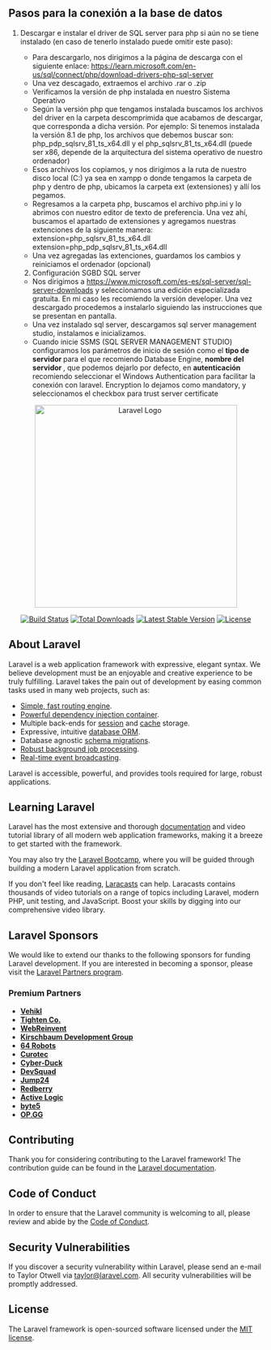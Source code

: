 ## Pasos para la conexión a la base de datos
1. Descargar e instalar el driver de SQL server para php si aún no se tiene instalado (en caso de tenerlo instalado puede omitir este paso):
    - Para descargarlo, nos dirigimos a la página de descarga con el siguiente enlace: https://learn.microsoft.com/en-us/sql/connect/php/download-drivers-php-sql-server
    - Una vez descagado, extraemos el archivo .rar o .zip
    - Verificamos la versión de php instalada en nuestro Sistema Operativo
    - Según la versión php que tengamos instalada buscamos los archivos del driver en la carpeta descomprimida que acabamos de descargar, que corresponda a dicha versión. Por ejemplo:
    Si tenemos instalada la versión 8.1 de php, los archivos que debemos buscar son: php_pdp_sqlsrv_81_ts_x64.dll y el php_sqlsrv_81_ts_x64.dll (puede ser x86, depende de la arquitectura del sistema operativo de nuestro ordenador)
    - Esos archivos los copiamos, y nos dirigimos a la ruta de nuestro disco local (C:) ya sea en xampp o donde tengamos la carpeta de php y dentro de php, ubicamos la carpeta ext (extensiones) y allí los pegamos.
    - Regresamos a la carpeta php, buscamos el archivo php.ini y lo abrimos con nuestro editor de texto de preferencia. Una vez ahí, buscamos el apartado de extensiones y agregamos nuestras extenciones de la siguiente manera:
        extension=php_sqlsrv_81_ts_x64.dll
        extension=php_pdp_sqlsrv_81_ts_x64.dll
    - Una vez agregadas las extenciones, guardamos los cambios y reiniciamos el ordenador (opcional)

   2. Configuración SGBD SQL server
     - Nos dirigimos a https://www.microsoft.com/es-es/sql-server/sql-server-downloads y seleccionamos una edición especializada gratuita. En mi caso les recomiendo la versión developer. Una vez descargado procedemos a instalarlo siguiendo las instrucciones que se presentan en pantalla.
     -  Una vez instalado sql server, descargamos sql server management studio, instalamos e inicializamos.
     -  Cuando inicie SSMS (SQL SERVER MANAGEMENT STUDIO) configuramos los parámetros de inicio de sesión como el <strong> tipo de servidor </strong> para el que recomiendo Database Engine, <strong> nombre del servidor </strong>, que podemos dejarlo por defecto, en <strong> autenticación </strong> recomiendo seleccionar el Windows Authentication para facilitar la conexión con laravel. Encryption lo dejamos como mandatory, y seleccionamos el checkbox para trust server certificate 
<p align="center"><a href="https://laravel.com" target="_blank"><img src="https://raw.githubusercontent.com/laravel/art/master/logo-lockup/5%20SVG/2%20CMYK/1%20Full%20Color/laravel-logolockup-cmyk-red.svg" width="400" alt="Laravel Logo"></a></p>

<p align="center">
<a href="https://github.com/laravel/framework/actions"><img src="https://github.com/laravel/framework/workflows/tests/badge.svg" alt="Build Status"></a>
<a href="https://packagist.org/packages/laravel/framework"><img src="https://img.shields.io/packagist/dt/laravel/framework" alt="Total Downloads"></a>
<a href="https://packagist.org/packages/laravel/framework"><img src="https://img.shields.io/packagist/v/laravel/framework" alt="Latest Stable Version"></a>
<a href="https://packagist.org/packages/laravel/framework"><img src="https://img.shields.io/packagist/l/laravel/framework" alt="License"></a>
</p>

## About Laravel

Laravel is a web application framework with expressive, elegant syntax. We believe development must be an enjoyable and creative experience to be truly fulfilling. Laravel takes the pain out of development by easing common tasks used in many web projects, such as:

- [Simple, fast routing engine](https://laravel.com/docs/routing).
- [Powerful dependency injection container](https://laravel.com/docs/container).
- Multiple back-ends for [session](https://laravel.com/docs/session) and [cache](https://laravel.com/docs/cache) storage.
- Expressive, intuitive [database ORM](https://laravel.com/docs/eloquent).
- Database agnostic [schema migrations](https://laravel.com/docs/migrations).
- [Robust background job processing](https://laravel.com/docs/queues).
- [Real-time event broadcasting](https://laravel.com/docs/broadcasting).

Laravel is accessible, powerful, and provides tools required for large, robust applications.

## Learning Laravel

Laravel has the most extensive and thorough [documentation](https://laravel.com/docs) and video tutorial library of all modern web application frameworks, making it a breeze to get started with the framework.

You may also try the [Laravel Bootcamp](https://bootcamp.laravel.com), where you will be guided through building a modern Laravel application from scratch.

If you don't feel like reading, [Laracasts](https://laracasts.com) can help. Laracasts contains thousands of video tutorials on a range of topics including Laravel, modern PHP, unit testing, and JavaScript. Boost your skills by digging into our comprehensive video library.

## Laravel Sponsors

We would like to extend our thanks to the following sponsors for funding Laravel development. If you are interested in becoming a sponsor, please visit the [Laravel Partners program](https://partners.laravel.com).

### Premium Partners

- **[Vehikl](https://vehikl.com/)**
- **[Tighten Co.](https://tighten.co)**
- **[WebReinvent](https://webreinvent.com/)**
- **[Kirschbaum Development Group](https://kirschbaumdevelopment.com)**
- **[64 Robots](https://64robots.com)**
- **[Curotec](https://www.curotec.com/services/technologies/laravel/)**
- **[Cyber-Duck](https://cyber-duck.co.uk)**
- **[DevSquad](https://devsquad.com/hire-laravel-developers)**
- **[Jump24](https://jump24.co.uk)**
- **[Redberry](https://redberry.international/laravel/)**
- **[Active Logic](https://activelogic.com)**
- **[byte5](https://byte5.de)**
- **[OP.GG](https://op.gg)**

## Contributing

Thank you for considering contributing to the Laravel framework! The contribution guide can be found in the [Laravel documentation](https://laravel.com/docs/contributions).

## Code of Conduct

In order to ensure that the Laravel community is welcoming to all, please review and abide by the [Code of Conduct](https://laravel.com/docs/contributions#code-of-conduct).

## Security Vulnerabilities

If you discover a security vulnerability within Laravel, please send an e-mail to Taylor Otwell via [taylor@laravel.com](mailto:taylor@laravel.com). All security vulnerabilities will be promptly addressed.

## License

The Laravel framework is open-sourced software licensed under the [MIT license](https://opensource.org/licenses/MIT).
